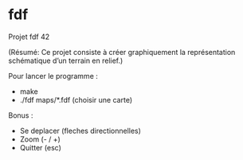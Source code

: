 # fdf
Projet fdf 42

(Résumé: Ce projet consiste à créer graphiquement la représentation schématique d’un
terrain en relief.)

Pour lancer le programme :
- make
- ./fdf maps/*.fdf (choisir une carte)

Bonus :
- Se deplacer (fleches directionnelles)
- Zoom (- / +)
- Quitter (esc)

